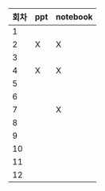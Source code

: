 | 회차 | ppt | notebook |
|------|-----|----------|
|1| | |
|2|X|X|
|3| | |
|4|X|X|
|5| | |
|6| | |
|7| |X|
|8| | |
|9| | |
|10| | |
|11| | |
|12| | |


